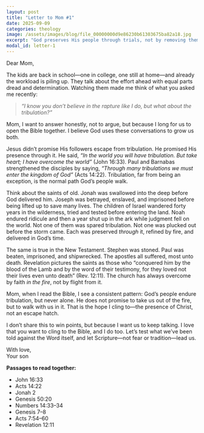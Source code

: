 ```yaml
---
layout: post
title: "Letter to Mom #1"
date: 2025-09-09
categories: theology
image: /assets/images/blog/file_00000000d9e86230b61303675ba82a18.jpg
excerpt: "God preserves His people through trials, not by removing them."
modal_id: letter-1
---
```

Dear Mom,

The kids are back in school—one in college, one still at home—and already the workload is piling up. They talk about the effort ahead with equal parts dread and determination. Watching them made me think of what you asked me recently:

> *“I know you don’t believe in the rapture like I do, but what about the tribulation?”*

Mom, I want to answer honestly, not to argue, but because I long for us to open the Bible together. I believe God uses these conversations to grow us both.

Jesus didn’t promise His followers escape from tribulation. He promised His presence through it. He said, *“In the world you will have tribulation. But take heart; I have overcome the world”* (John 16:33). Paul and Barnabas strengthened the disciples by saying, *“Through many tribulations we must enter the kingdom of God”* (Acts 14:22). Tribulation, far from being an exception, is the normal path God’s people walk.

Think about the saints of old. Jonah was swallowed into the deep before God delivered him. Joseph was betrayed, enslaved, and imprisoned before being lifted up to save many lives. The children of Israel wandered forty years in the wilderness, tried and tested before entering the land. Noah endured ridicule and then a year shut up in the ark while judgment fell on the world. Not one of them was spared tribulation. Not one was plucked out before the storm came. Each was preserved *through* it, refined by fire, and delivered in God’s time.

The same is true in the New Testament. Stephen was stoned. Paul was beaten, imprisoned, and shipwrecked. The apostles all suffered, most unto death. Revelation pictures the saints as those who “conquered him by the blood of the Lamb and by the word of their testimony, for they loved not their lives even unto death” (Rev. 12:11). The church has always overcome by faith *in the fire*, not by flight from it.

Mom, when I read the Bible, I see a consistent pattern: God’s people endure tribulation, but never alone. He does not promise to take us out of the fire, but to walk with us in it. That is the hope I cling to—the presence of Christ, not an escape hatch.

I don’t share this to win points, but because I want us to keep talking. I love that you want to cling to the Bible, and I do too. Let’s test what we’ve been told against the Word itself, and let Scripture—not fear or tradition—lead us.

With love,  
Your son

**Passages to read together:**  
- John 16:33  
- Acts 14:22  
- Jonah 2  
- Genesis 50:20  
- Numbers 14:33–34  
- Genesis 7–8  
- Acts 7:54–60  
- Revelation 12:11

